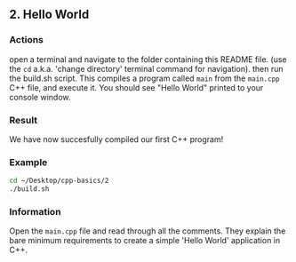 ## 2. Hello World

### Actions
open a terminal and navigate to the folder containing this README file. (use the `cd` a.k.a. 'change directory' terminal command for navigation).
then run the build.sh script. This compiles a program called `main` from the `main.cpp` C++ file, and execute it.
You should see "Hello World" printed to your console window.

### Result
We have now succesfully compiled our first C++ program! 

### Example
```bash
cd ~/Desktop/cpp-basics/2
./build.sh
```

### Information
Open the `main.cpp` file and read through all the comments. They explain the bare minimum requirements to create a simple 'Hello World'
application in C++.
